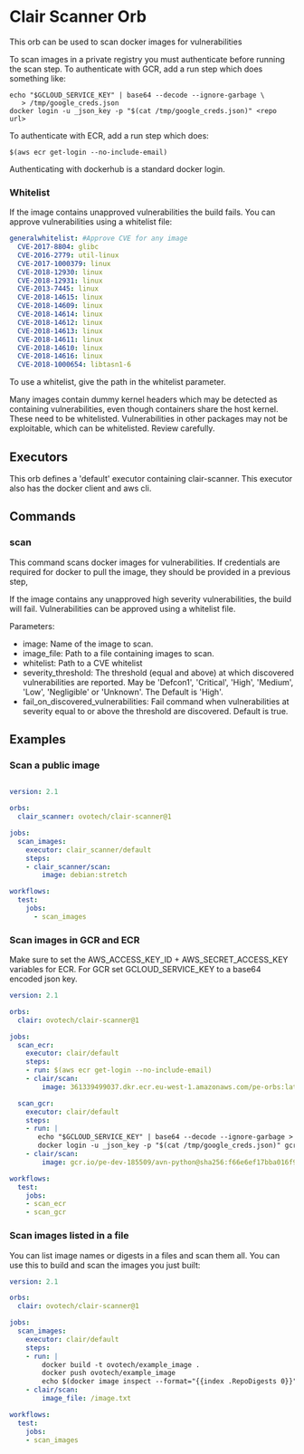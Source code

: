# Clair Scanner Orb

This orb can be used to scan docker images for vulnerabilities

To scan images in a private registry you must authenticate before
running the scan step. To authenticate with GCR, add a run step which
does something like:

    echo "$GCLOUD_SERVICE_KEY" | base64 --decode --ignore-garbage \
       > /tmp/google_creds.json
    docker login -u _json_key -p "$(cat /tmp/google_creds.json)" <repo url>

To authenticate with ECR, add a run step which does:

    $(aws ecr get-login --no-include-email)

Authenticating with dockerhub is a standard docker login.

### Whitelist

If the image contains unapproved vulnerabilities the build fails.
You can approve vulnerabilities using a whitelist file:

```yaml
generalwhitelist: #Approve CVE for any image
  CVE-2017-8804: glibc
  CVE-2016-2779: util-linux
  CVE-2017-1000379: linux
  CVE-2018-12930: linux
  CVE-2018-12931: linux
  CVE-2013-7445: linux
  CVE-2018-14615: linux
  CVE-2018-14609: linux
  CVE-2018-14614: linux
  CVE-2018-14612: linux
  CVE-2018-14613: linux
  CVE-2018-14611: linux
  CVE-2018-14610: linux
  CVE-2018-14616: linux
  CVE-2018-1000654: libtasn1-6
```

To use a whitelist, give the path in the whitelist parameter.

Many images contain dummy kernel headers which may be detected as
containing vulnerabilities, even though containers share the host kernel.
These need to be whitelisted. Vulnerabilities in other packages may not
be exploitable, which can be whitelisted. Review carefully.

## Executors

This orb defines a 'default' executor containing clair-scanner.
This executor also has the docker client and aws cli.

## Commands

### scan

This command scans docker images for vulnerabilities.
If credentials are required for docker to pull the image, they should be
provided in a previous step,

If the image contains any unapproved high severity vulnerabilities, the
build will fail. Vulnerabilities can be approved using a whitelist file.

Parameters:

- image: Name of the image to scan.
- image_file: Path to a file containing images to scan.
- whitelist: Path to a CVE whitelist
- severity_threshold: The threshold (equal and above) at which discovered vulnerabilities are reported. May be 'Defcon1', 'Critical', 'High', 'Medium', 'Low', 'Negligible' or 'Unknown'. The Default is 'High'.
- fail_on_discovered_vulnerabilities: Fail command when vulnerabilities at severity equal to or above the threshold are discovered. Default is true.

## Examples

### Scan a public image

```yaml

version: 2.1

orbs:
  clair_scanner: ovotech/clair-scanner@1

jobs:
  scan_images:
    executor: clair_scanner/default
    steps:
    - clair_scanner/scan:
        image: debian:stretch

workflows:
  test:
    jobs:
      - scan_images
```

### Scan images in GCR and ECR

Make sure to set the AWS_ACCESS_KEY_ID + AWS_SECRET_ACCESS_KEY variables
for ECR. For GCR set GCLOUD_SERVICE_KEY to a base64 encoded json key.

```yaml
version: 2.1

orbs:
  clair: ovotech/clair-scanner@1

jobs:
  scan_ecr:
    executor: clair/default
    steps:
    - run: $(aws ecr get-login --no-include-email)
    - clair/scan:
        image: 361339499037.dkr.ecr.eu-west-1.amazonaws.com/pe-orbs:latest

  scan_gcr:
    executor: clair/default
    steps:
    - run: |
       echo "$GCLOUD_SERVICE_KEY" | base64 --decode --ignore-garbage > /tmp/google_creds.json
       docker login -u _json_key -p "$(cat /tmp/google_creds.json)" gcr.io/pe-dev-185509/avn-python
    - clair/scan:
        image: gcr.io/pe-dev-185509/avn-python@sha256:f66e6ef17bba016f9dc9fccfe7b816b5dbf70757bd283680896ad83bb9c84a62

workflows:
  test:
    jobs:
    - scan_ecr
    - scan_gcr
```

### Scan images listed in a file

You can list image names or digests in a files and scan them all.
You can use this to build and scan the images you just built:

```yaml
version: 2.1

orbs:
  clair: ovotech/clair-scanner@1

jobs:
  scan_images:
    executor: clair/default
    steps:
    - run: |
        docker build -t ovotech/example_image .
        docker push ovotech/example_image
        echo $(docker image inspect --format="{{index .RepoDigests 0}}" ovotech/example_image) > /image.txt
    - clair/scan:
        image_file: /image.txt

workflows:
  test:
    jobs:
    - scan_images
```

